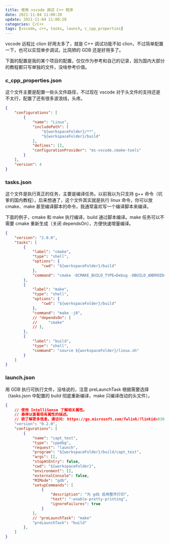 ```yaml
---
title: 使用 vscode 调试 C++ 程序
date: 2021-11-04 11:00:28
update: 2021-11-04 11:00:28
categories: C/C++
tags: [vscode, c++, tasks, launch, c_cpp_properties]
---
```


vscode 远程比 clion 好用太多了，就是 C++ 调试功能不如 clion，不过简单配置一下，也可以实现单步调试，比简陋的 GDB 还是好用多了。

<!-- more -->


下面的配置是我的某个项目的配置，仅仅作为参考和自己的记录，因为国内大部分的教程都只写单独的文件，没啥参考价值。

### c_cpp_properties.json 

这个文件主要是配置一些头文件路径，不过现在 vscode 对于头文件的支持还是不太行，配置了还有很多波浪线，头疼。

```json
{
    "configurations": [
        {
            "name": "Linux",
            "includePath": [
                "${workspaceFolder}/**",
                "${workspaceFolder}/build"
            ],
            "defines": [],
            "configurationProvider": "ms-vscode.cmake-tools"
        }
    ],
    "version": 4
}
```

### tasks.json

这个文件是执行真正的任务，主要是编译任务。以前我以为只支持 g++ 命令（坑爹的国内教程），后来想通了，这个文件其实就是执行 linux 命令，你可以放 cmake、make 甚至编译脚本的命令，我通常喜欢写一个编译脚本来编译。

下面的例子，cmake 和 make 执行编译，build 通过脚本编译。make 任务可以不需要 cmake 重新生成（关闭 dependsOn），方便快速增量编译。

```json
{
    "version": "2.0.0",
    "tasks": [
        {
            "label": "cmake",
            "type": "shell",
            "options": {
                "cwd": "${workspaceFolder}/build"
            },
            "command": "cmake -DCMAKE_BUILD_TYPE=Debug -DBUILD_ANDROID=OFF -DBUILD_UNIT_TESTS=ON -DBUILD_SHARED_LIBS=ON -DCUDA_ENABLE=OFF .. "
        },
        {
            "label": "make",
            "type": "shell",
            "options": {
                "cwd": "${workspaceFolder}/build"
            },
            "command": "make -j8",
            // "dependsOn": [
            //     "cmake"
            // ],
        },
        {
            "label": "build",
            "type": "shell",
            "command": "source ${workspaceFolder}/linux.sh"
        }
    ]
}
```

### launch.json

用 GDB 执行可执行文件，没啥说的，注意 preLaunchTask 根据需要选择（tasks.json 中配置的 build 彻底重新编译，make 只编译改动的头文件）。

```json
{
    // 使用 IntelliSense 了解相关属性。 
    // 悬停以查看现有属性的描述。
    // 欲了解更多信息，请访问: https://go.microsoft.com/fwlink/?linkid=830387
    "version": "0.2.0",
    "configurations": [
        {
            "name": "capt_test",
            "type": "cppdbg",
            "request": "launch",
            "program": "${workspaceFolder}/build/capt_test",
            "args": [],
            "stopAtEntry": false,
            "cwd": "${workspaceFolder}",
            "environment": [],
            "externalConsole": false,
            "MIMode": "gdb",
            "setupCommands": [
                {
                    "description": "为 gdb 启用整齐打印",
                    "text": "-enable-pretty-printing",
                    "ignoreFailures": true
                }
            ],
            // "preLaunchTask": "make"
            "preLaunchTask": "build"
        },
    ]
}
```
